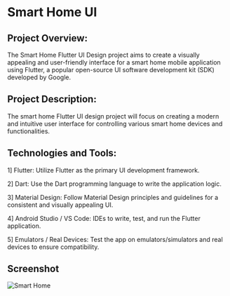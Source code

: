 
# Smart Home UI
## Project Overview:

The Smart Home Flutter UI Design project aims to create a visually appealing and user-friendly interface for a smart home mobile application using Flutter, a popular open-source UI software development kit (SDK) developed by Google.

## Project Description:

The smart home Flutter UI design project will focus on creating a modern and intuitive user interface for controlling various smart home devices and functionalities.

## Technologies and Tools:

1] Flutter: Utilize Flutter as the primary UI development framework.

2] Dart: Use the Dart programming language to write the application logic.

3] Material Design: Follow Material Design principles and guidelines for a consistent and visually appealing UI.

4] Android Studio / VS Code: IDEs to write, test, and run the Flutter application.

5] Emulators / Real Devices: Test the app on emulators/simulators and real devices to ensure compatibility.

## Screenshot

![Smart Home](https://github.com/perfecttushar/Flutter-Projects/assets/70326041/efe292df-5914-4746-91ce-92492a481888)

